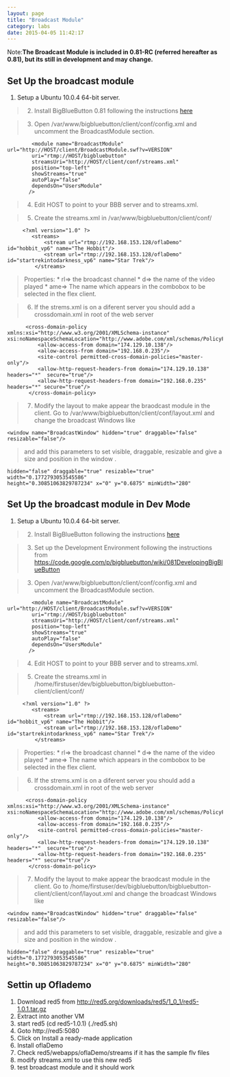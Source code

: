 ```yaml
---
layout: page
title: "Broadcast Module"
category: labs
date: 2015-04-05 11:42:17
---
```



Note:**The Broadcast Module is included in 0.81-RC (referred hereafter as 0.81), but its still in development and may change.**

## Set Up the broadcast module

  1. Setup a Ubuntu 10.0.4 64-bit server.

> 2. Install BigBlueButton 0.81 following the instructions [here](https://code.google.com/p/bigbluebutton/wiki/081InstallationUbuntu)

> 3. Open /var/www/bigbluebutton/client/conf/config.xml and uncomment the BroadcastModule section.
```
        <module name="BroadcastModule" url="http://HOST/client/BroadcastModule.swf?v=VERSION"
      	uri="rtmp://HOST/bigbluebutton"
        streamsUri="http://HOST/client/conf/streams.xml"
        position="top-left"
        showStreams="true"
        autoPlay="false"
        dependsOn="UsersModule"
       />
```

> 4. Edit HOST to point to your BBB server and to streams.xml.

> 5. Create the streams.xml in /var/www/bigbluebutton/client/conf/
```
     <?xml version="1.0" ?>
        <streams>
            <stream url="rtmp://192.168.153.128/oflaDemo" id="hobbit_vp6" name="The Hobbit"/>
            <stream url="rtmp://192.168.153.128/oflaDemo" id="startrekintodarkness_vp6" name="Star Trek"/>
         </streams>
```

> Properties:
    * rl=> the broadcast channel
    * d=> the name of the video played
    * ame=> The name which appears in the combobox to be selected in the flex client.

> 6. If the strems.xml is on a diferent server you should add a crossdomain.xml in root of the web server
```
      <cross-domain-policy xmlns:xsi="http://www.w3.org/2001/XMLSchema-instance" xsi:noNamespaceSchemaLocation="http://www.adobe.com/xml/schemas/PolicyFile.xsd">
          <allow-access-from domain="174.129.10.138"/>
          <allow-access-from domain="192.168.0.235"/>
          <site-control permitted-cross-domain-policies="master-only"/>
          <allow-http-request-headers-from domain="174.129.10.138" headers="*"  secure="true"/>
          <allow-http-request-headers-from domain="192.168.0.235" headers="*" secure="true"/>
       </cross-domain-policy> 
```


> 7. Modify the layout to make appear the braodcast module in the client. Go to /var/www/bigbluebutton/client/conf/layout.xml and change the broadcast Windows like
```
<window name="BroadcastWindow" hidden="true" draggable="false" resizable="false"/>
```

> and add this parameters to set visible, draggable, resizable and give a size and position
> in the window .
```
hidden="false" draggable="true" resizable="true" width="0.1772793053545586" 
height="0.30851063829787234" x="0" y="0.6875" minWidth="280"
```


## Set Up the broadcast module in Dev Mode

  1. Setup a Ubuntu 10.0.4 64-bit server.

> 2. Install BigBlueButton following the instructions [here](https://code.google.com/p/bigbluebutton/wiki/081InstallationUbuntu)

> 3. Set up the Development Environment following the instructions from https://code.google.com/p/bigbluebutton/wiki/081DevelopingBigBlueButton

> 3. Open /var/www/bigbluebutton/client/conf/config.xml and uncomment the BroadcastModule section.
```
        <module name="BroadcastModule" url="http://HOST/client/BroadcastModule.swf?v=VERSION"
      	uri="rtmp://HOST/bigbluebutton"
        streamsUri="http://HOST/client/conf/streams.xml"
        position="top-left"
        showStreams="true"
        autoPlay="false"
        dependsOn="UsersModule"
       />
```

> 4. Edit HOST to point to your BBB server and to streams.xml.

> 5. Create the streams.xml in /home/firstuser/dev/bigbluebutton/bigbluebutton-client/client/conf/
```
     <?xml version="1.0" ?>
        <streams>
            <stream url="rtmp://192.168.153.128/oflaDemo" id="hobbit_vp6" name="The Hobbit"/>
            <stream url="rtmp://192.168.153.128/oflaDemo" id="startrekintodarkness_vp6" name="Star Trek"/>
         </streams>
```

> Properties:
    * rl=> the broadcast channel
    * d=> the name of the video played
    * ame=> The name which appears in the combobox to be selected in the flex client.

> 6. If the strems.xml is on a diferent server you should add a crossdomain.xml in root of the web server
```
      <cross-domain-policy xmlns:xsi="http://www.w3.org/2001/XMLSchema-instance" xsi:noNamespaceSchemaLocation="http://www.adobe.com/xml/schemas/PolicyFile.xsd">
          <allow-access-from domain="174.129.10.138"/>
          <allow-access-from domain="192.168.0.235"/>
          <site-control permitted-cross-domain-policies="master-only"/>
          <allow-http-request-headers-from domain="174.129.10.138" headers="*"  secure="true"/>
          <allow-http-request-headers-from domain="192.168.0.235" headers="*" secure="true"/>
       </cross-domain-policy> 
```


> 7. Modify the layout to make appear the braodcast module in the client. Go to /home/firstuser/dev/bigbluebutton/bigbluebutton-client/client/conf/layout.xml and change the broadcast Windows like
```
<window name="BroadcastWindow" hidden="true" draggable="false" resizable="false"/>
```

> and add this parameters to set visible, draggable, resizable and give a size and position
> in the window .
```
hidden="false" draggable="true" resizable="true" width="0.1772793053545586" 
height="0.30851063829787234" x="0" y="0.6875" minWidth="280"
```

## Settin up Oflademo

  1. Download red5 from http://red5.org/downloads/red5/1_0_1/red5-1.0.1.tar.gz
  1. Extract into another VM
  1. start red5 (cd red5-1.0.1) (./red5.sh)
  1. Goto http://red5:5080
  1. Click on Install a ready-made application
  1. Install oflaDemo
  1. Check red5/webapps/oflaDemo/streams if it has the sample flv files
  1. modify streams.xml to use this new red5
  1. test broadcast module and it should work
